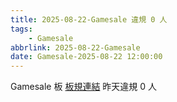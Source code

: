 ```yaml
---
title: 2025-08-22-Gamesale 違規 0 人
tags:
    - Gamesale
abbrlink: 2025-08-22-Gamesale
date: Gamesale-2025-08-22 12:00:00
---
```

Gamesale 板 [板規連結](https://www.ptt.cc/bbs/Gossiping/M.1637425085.A.07D.html)
昨天違規 0 人
